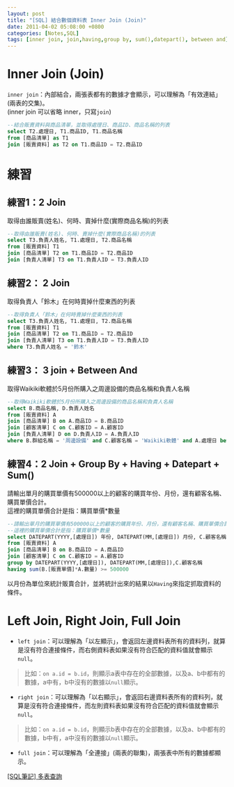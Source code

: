 ```yaml
---
layout: post
title: "[SQL] 結合數個資料表 Inner Join (Join)"
date: 2011-04-02 05:08:00 +0800
categories: [Notes,SQL]
tags: [inner join, join,having,group by, sum(),datepart(), between and]
---
```


# Inner Join (Join)

`inner join`：內部結合，兩張表都有的數據才會顯示，可以理解為「有效連結」(兩表的交集)。      
(inner join 可以省略 inner，只寫`join`)


```sql
--結合販賣資料與商品清單，並取得處理日、商品ID、商品名稱的列表
select T2.處理日, T1.商品ID, T1.商品名稱 
from [商品清單] as T1
join [販賣資料] as T2 on T1.商品ID = T2.商品ID
```

# 練習

## 練習1：2 Join
取得由誰販賣(姓名)、何時、賣掉什麼(實際商品名稱)的列表

```sql
--取得由誰販賣(姓名)、何時、賣掉什麼(實際商品名稱)的列表
select T3.負責人姓名, T1.處理日, T2.商品名稱 
from [販賣資料] T1
join [商品清單] T2 on T1.商品ID = T2.商品ID
join [負責人清單] T3 on T1.負責人ID = T3.負責人ID
```

## 練習2： 2 Join
取得負責人「鈴木」在何時賣掉什麼東西的列表

```sql
--取得負責人「鈴木」在何時賣掉什麼東西的列表
select T3.負責人姓名, T1.處理日, T2.商品名稱 
from [販賣資料] T1
join [商品清單] T2 on T1.商品ID = T2.商品ID
join [負責人清單] T3 on T1.負責人ID = T3.負責人ID
where T3.負責人姓名 = '鈴木'
```

## 練習3： 3 join + Between And
取得Waikiki軟體於5月份所購入之周邊設備的商品名稱和負責人名稱

```sql
--取得Waikiki軟體於5月份所購入之周邊設備的商品名稱和負責人名稱
select B.商品名稱, D.負責人姓名
from [販賣資料] A
join [商品清單] B on A.商品ID = B.商品ID
join [顧客清單] C on C.顧客ID = A.顧客ID
join [負責人清單] D on D.負責人ID = A.負責人ID
where B.群組名稱 = '周邊設備' and C.顧客名稱 = 'Waikiki軟體' and A.處理日 between '2006-05-01' and '2006-05-31'
```

## 練習4：2 Join + Group By + Having + Datepart + Sum()

請輸出單月的購買單價有500000以上的顧客的購買年份、月份，還有顧客名稱、購買單價合計。        
這裡的購買單價合計是指：購買單價*數量   

```sql
--請輸出單月的購買單價有500000以上的顧客的購買年份、月份，還有顧客名稱、購買單價合計。
--這裡的購買單價合計是指：購買單價*數量
select DATEPART(YYYY,[處理日]) 年份, DATEPART(MM,[處理日]) 月份, C.顧客名稱, sum(B.[販賣單價]*A.數量) 購買合計
from [販賣資料] A
join [商品清單] B on B.商品ID = A.商品ID
join [顧客清單] C on C.顧客ID = A.顧客ID
group by DATEPART(YYYY,[處理日]), DATEPART(MM,[處理日]),C.顧客名稱
having sum(B.[販賣單價]*A.數量) >= 500000
```

以月份為單位來統計販賣合計，並將統計出來的結果以`Having`來指定抓取資料的條件。

# Left Join, Right Join, Full Join

- `left join`：可以理解為「以左顯示」，會返回左邊資料表所有的資料列，就算是沒有符合連接條件，而右側資料表如果沒有符合匹配的資料值就會顯示`null`。   

> 比如：`on a.id = b.id`，則顯示a表中存在的全部數據，以及a、b中都有的數據，a中有，b中沒有的數據以`null`顯示。

- `right join`：可以理解為「以右顯示」，會返回右邊資料表所有的資料列，就算是沒有符合連接條件，而左則資料表如果沒有符合匹配的資料值就會顯示`null`。

> 比如：`on a.id = b.id`，則顯示b表中存在的全部數據，以及a、b中都有的數據，b中有，a中沒有的數據以`null`顯示。

- `full join`：可以理解為「全連接」(兩表的聯集)，兩張表中所有的數據都顯示。

[[SQL筆記] 多表查詢](https://riivalin.github.io/posts/2011/03/sql-13/)